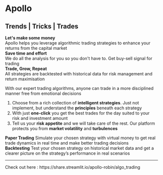 # Apollo

## Trends | Tricks | Trades 

<b>Let's make some money </b> <br>
Apollo helps you leverage algorithmic trading strategies to enhance your returns from the capital market <br>
<b>Save time and effort </b> <br>
We do all the analysis for you so you don't have to. Get buy-sell signal for  trading <br>
<b> Trade, Grow, Repeat</b><br>
All strategies are backtested with historical data for risk management and return maximisation <br>


With our expert trading algorithms, anyone can trade in a more disciplined manner free from emotional decisions

1. Choose from a rich collection of <b>intelligent strategies</b>. Just not implement, but understand the <b>principles</b> beneath each strategy
2. With just <b>one-click</b> you get the best trades for the day suited to your risk and investment amount
3. Tell us your <b>risk appetite</b> and we will take care of the rest. Our platform protects you from <b>market volatility</b> and <b>turbulences</b>



<b>Paper Trading</b>
Simulate your chosen strategy with virtual money to get real trade dynamics in real time and make better trading decisions<br>
<b>Backtesting</b>
Test your chosen strategy on historical market data and get a clearer picture on the strategy’s performance in real scenarios

<hr>
Check out here : 
https://share.streamlit.io/apollo-robin/algo_trading

